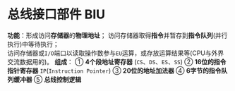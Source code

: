 # 总线接口部件 BIU

**功能**：形成访问**存储器**的**物理地址**；
            访问存储器取得**指令**并暂存到**指令队列**(并行执行)中等待执行；     
            访问存储器或`I/O`端口以读取操作数参与`EU`运算，或存放运算结果等(CPU与外界交流数据用的)。	
**组成**：
		① **4个段地址寄存器** (`CS`、`DS`、`ES`、`SS`)
		② **16位的指令指针寄存器** `IP`(`Instruction Pointer`)
		③ **20位的地址加法器**
		④ **6字节的指令队列缓冲器**
		⑤ **总线控制逻辑**
